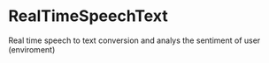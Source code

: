 # RealTimeSpeechText
Real time speech to text conversion and analys the sentiment of user (enviroment)
